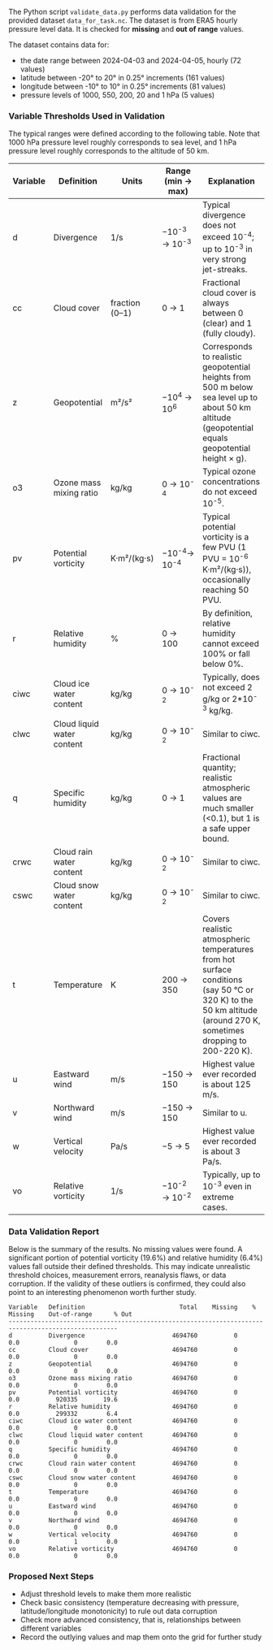 The Python script `validate_data.py` performs data validation for the provided dataset `data_for_task.nc`. The dataset is from ERA5 hourly pressure level data. It is checked for **missing** and **out of range** values. 

The dataset contains data for:
- the date range between 2024-04-03 and 2024-04-05, hourly (72 values) 
- latitude between -20° to 20° in 0.25° increments (161 values)
- longitude between -10° to 10° in 0.25° increments (81 values)
- pressure levels of 1000, 550, 200, 20 and 1 hPa (5 values)

### Variable Thresholds Used in Validation

The typical ranges were defined according to the following table. Note that 1000 hPa pressure level roughly corresponds to sea level, and 1 hPa pressure level roughly corresponds to the altitude of 50 km.  

| Variable | Definition                  | Units                      | Range (min → max)      | Explanation |
|-----------|-----------------------------|-----------------------------|------------------------|--------------|
| d         | Divergence                  | 1/s                         | −10<sup>-3</sup> → 10<sup>-3</sup>           | Typical divergence does not exceed 10<sup>-4</sup>; up to 10<sup>-3</sup> in very strong jet-streaks. |
| cc        | Cloud cover                 | fraction (0–1)              | 0 → 1                  | Fractional cloud cover is always between 0 (clear) and 1 (fully cloudy). |
| z         | Geopotential                | m²/s²                       | −10<sup>4</sup> → 10<sup>6</sup>             | Corresponds to realistic geopotential heights from 500 m below sea level up to about 50 km altitude (geopotential equals geopotential height × g). |
| o3        | Ozone mass mixing ratio     | kg/kg                       | 0 → 10<sup>-4</sup>               | Typical ozone concentrations do not exceed 10<sup>-5</sup>. |
| pv        | Potential vorticity         | K·m²/(kg·s)                 | −10<sup>-4</sup>→ 10<sup>-4</sup>           | Typical potential vorticity is a few PVU (1 PVU = 10<sup>-6</sup> K·m²/(kg·s)), occasionally reaching 50 PVU. |
| r         | Relative humidity           | %                           | 0 → 100                | By definition, relative humidity cannot exceed 100% or fall below 0%. |
| ciwc      | Cloud ice water content     | kg/kg                       | 0 → 10<sup>-2</sup>               | Typically, does not exceed 2 g/kg or 2*10<sup>-3</sup> kg/kg. |
| clwc      | Cloud liquid water content  | kg/kg                       | 0 → 10<sup>-2</sup>               | Similar to ciwc. |
| q         | Specific humidity           | kg/kg                       | 0 → 1                  | Fractional quantity; realistic atmospheric values are much smaller (<0.1), but 1 is a safe upper bound. |
| crwc      | Cloud rain water content    | kg/kg                       | 0 → 10<sup>-2</sup>               | Similar to ciwc. |
| cswc      | Cloud snow water content    | kg/kg                       | 0 → 10<sup>-2</sup>              | Similar to ciwc. |
| t         | Temperature                 | K                           | 200 → 350              | Covers realistic atmospheric temperatures from hot surface conditions (say 50 °C or 320 K) to the 50 km altitude (around 270 K, sometimes dropping to 200-220 K). |
| u         | Eastward wind               | m/s                         | −150 → 150             | Highest value ever recorded is about 125 m/s. |
| v         | Northward wind              | m/s                         | −150 → 150             | Similar to u. |
| w         | Vertical velocity           | Pa/s                        | −5 → 5                 | Highest value ever recorded is about 3 Pa/s. |
| vo        | Relative vorticity          | 1/s                         | −10<sup>-2</sup> → 10<sup>-2</sup>           | Typically, up to 10<sup>-3</sup> even in extreme cases. |

### Data Validation Report 

Below is the summary of the results. No missing values were found. A significant portion of potential vorticity (19.6%) and relative humidity (6.4%) values fall outside their defined thresholds. This may indicate unrealistic threshold choices, measurement errors, reanalysis flaws, or data corruption. If the validity of these outliers is confirmed, they could also point to an interesting phenomenon worth further study. 
```
Variable   Definition                          Total    Missing    % Missing    Out-of-range      % Out
----------------------------------------------------------------------------------------------------   
d          Divergence                        4694760          0          0.0               0        0.0
cc         Cloud cover                       4694760          0          0.0               0        0.0
z          Geopotential                      4694760          0          0.0               0        0.0
o3         Ozone mass mixing ratio           4694760          0          0.0               0        0.0
pv         Potential vorticity               4694760          0          0.0          920335       19.6
r          Relative humidity                 4694760          0          0.0          299332        6.4
ciwc       Cloud ice water content           4694760          0          0.0               0        0.0
clwc       Cloud liquid water content        4694760          0          0.0               0        0.0
q          Specific humidity                 4694760          0          0.0               0        0.0
crwc       Cloud rain water content          4694760          0          0.0               0        0.0
cswc       Cloud snow water content          4694760          0          0.0               0        0.0
t          Temperature                       4694760          0          0.0               0        0.0
u          Eastward wind                     4694760          0          0.0               0        0.0
v          Northward wind                    4694760          0          0.0               0        0.0
w          Vertical velocity                 4694760          0          0.0               1        0.0
vo         Relative vorticity                4694760          0          0.0               0        0.0
```
### Proposed Next Steps

- Adjust threshold levels to make them more realistic
- Check basic consistency (temperature decreasing with pressure, latitude/longitude monotonicity) to rule out data corruption
- Check more advanced consistency, that is, relationships between different variables 
- Record the outlying values and map them onto the grid for further study
